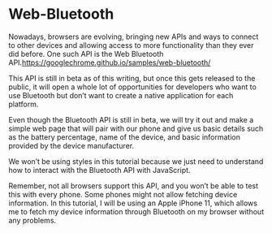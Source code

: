 # Web-Bluetooth
Nowadays, browsers are evolving, bringing new APIs and ways to connect to other devices and allowing access to more functionality than they ever did before. One such API is the Web Bluetooth API.https://googlechrome.github.io/samples/web-bluetooth/

This API is still in beta as of this writing, but once this gets released to the public, it will open a whole lot of opportunities for developers who want to use Bluetooth but don’t want to create a native application for each platform.

Even though the Bluetooth API is still in beta, we will try it out and make a simple web page that will pair with our phone and give us basic details such as the battery percentage, name of the device, and basic information provided by the device manufacturer.

We won’t be using styles in this tutorial because we just need to understand how to interact with the Bluetooth API with JavaScript.

Remember, not all browsers support this API, and you won’t be able to test this with every phone. Some phones might not allow fetching device information. In this tutorial, I will be using an Apple iPhone 11, which allows me to fetch my device information through Bluetooth on my browser without any problems.
